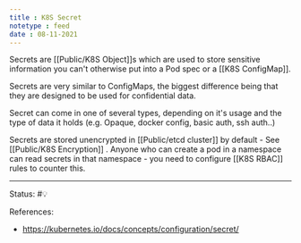 ```yaml
---
title : K8S Secret
notetype : feed
date : 08-11-2021
---
```


Secrets are [[Public/K8S Object]]s which are used to store sensitive information you can't otherwise put into a Pod spec or a [[K8S ConfigMap]].

Secrets are very similar to ConfigMaps, the biggest difference being that they are designed to be used for confidential data.

Secret can come in one of several types, depending on it's usage and the type of data it holds (e.g. Opaque, docker config, basic auth, ssh auth..)

Secrets are stored unencrypted in [[Public/etcd cluster]] by default - See [[Public/K8S Encryption]] . Anyone who can create a pod in a namespace can read secrets in that namespace - you need to configure [[K8S RBAC]] rules to counter this.

-----

Status: #💡 

References:
- https://kubernetes.io/docs/concepts/configuration/secret/
